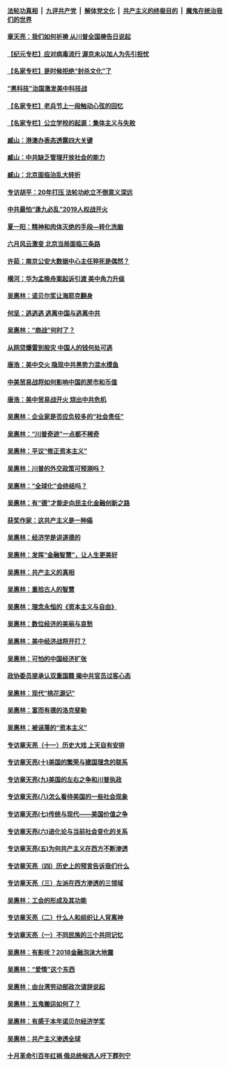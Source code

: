 ####  [法轮功真相](../../../../basic/blob/master/README.md?t=06202331) &nbsp;|&nbsp; [九评共产党](../../../../9ping.md/blob/master/README.md?t=06202331) &nbsp;|&nbsp; [解体党文化](../../../../jtdwh.md/blob/master/README.md?t=06202331)  &nbsp;|&nbsp; [共产主义的终极目的](../../../../gczydzjmd.md/blob/master/README.md?t=06202331) &nbsp;|&nbsp; [魔鬼在统治我们的世界](../../../../mgztzwmdsj.md/blob/master/README.md?t=06202331) 

#### [章天亮：我们如何祈祷 从川普全国祷告日说起](../pages/nsc423/n11944627.md?t=06202331) 

#### [【纪元专栏】应对病毒流行 渥京未以加人为先引担忧](../pages/nsc423/n11875714.md?t=06202331) 

#### [【名家专栏】是时候拒绝“封杀文化”了](../pages/nsc423/n11814093.md?t=06202331) 

#### [“黑科技”治国激发美中科技战](../pages/nsc423/n11638056.md?t=06202331) 

#### [【名家专栏】老兵节上一段触动心弦的回忆](../pages/nsc423/n11646016.md?t=06202331) 

#### [【名家专栏】公立学校的起源：集体主义与失败](../pages/nsc423/n11601833.md?t=06202331) 

#### [臧山：港澳办表态透露四大关键](../pages/nsc423/n11421628.md?t=06202331) 

#### [臧山：中共缺乏管理开放社会的能力](../pages/nsc423/n11407457.md?t=06202331) 

#### [臧山：北京面临治乱大转折](../pages/nsc423/n11406895.md?t=06202331) 

#### [专访胡平：20年打压 法轮功屹立不倒意义深远](../pages/nsc423/n11398800.md?t=06202331) 

#### [中共最怕“逢九必乱”2019人权战开火](../pages/nsc423/n11385248.md?t=06202331) 

#### [夏一阳：精神和肉体灭绝的手段—转化洗脑](../pages/nsc423/n11368250.md?t=06202331) 

#### [六月风云激变 北京当局面临三条路](../pages/nsc423/n11313668.md?t=06202331) 

#### [许茹：南京公安大数据中心主任猝死是偶然？](../pages/nsc423/n11064744.md?t=06202331) 

#### [横河：华为孟晚舟案起诉引渡 美中角力升级](../pages/nsc423/n11027230.md?t=06202331) 

#### [吴惠林：诺贝尔奖让海耶克翻身](../pages/nsc423/n10890049.md?t=06202331) 

#### [何坚：逃逃逃 逃离中国与逃离中共](../pages/nsc423/n10592891.md?t=06202331) 

#### [吴惠林：“商战”何时了？](../pages/nsc423/n10573558.md?t=06202331) 

#### [从网贷爆雷到股灾 中国人的钱何处可逃](../pages/nsc423/n10572800.md?t=06202331) 

#### [唐浩：美中交火 隐现中共黑势力混水摸鱼](../pages/nsc423/n10544040.md?t=06202331) 

#### [中美贸易战将如何影响中国的房市和币值](../pages/nsc423/n10543697.md?t=06202331) 

#### [唐浩：美中贸易战开火 烧出中共危机](../pages/nsc423/n10540126.md?t=06202331) 

#### [吴惠林：企业家是否应负较多的“社会责任”](../pages/nsc423/n10535022.md?t=06202331) 

#### [吴惠林：“川普奇迹”一点都不稀奇](../pages/nsc423/n10512808.md?t=06202331) 

#### [吴惠林：平议“修正资本主义”](../pages/nsc423/n10495724.md?t=06202331) 

#### [吴惠林：川普的外交政策可预测吗？](../pages/nsc423/n10462387.md?t=06202331) 

#### [吴惠林：“全球化”会终结吗？](../pages/nsc423/n10452838.md?t=06202331) 

#### [吴惠林：有“德”才能走向民主化金融创新之路](../pages/nsc423/n10432292.md?t=06202331) 

#### [获奖作家：这共产主义是一种癌](../pages/nsc423/n10431541.md?t=06202331) 

#### [吴惠林：经济学是讲道德的](../pages/nsc423/n10398014.md?t=06202331) 

#### [吴惠林：发挥“金融智慧”，让人生更美好](../pages/nsc423/n10375019.md?t=06202331) 

#### [吴惠林：共产主义的真相](../pages/nsc423/n10351394.md?t=06202331) 

#### [吴惠林：重拾古人的智慧](../pages/nsc423/n10337691.md?t=06202331) 

#### [吴惠林：理念永恒的《资本主义与自由》](../pages/nsc423/n10316274.md?t=06202331) 

#### [吴惠林：数位经济的美丽与哀愁](../pages/nsc423/n10292946.md?t=06202331) 

#### [吴惠林：美中经济战将开打？](../pages/nsc423/n10258825.md?t=06202331) 

#### [吴惠林：可怕的中国经济扩张](../pages/nsc423/n10219147.md?t=06202331) 

#### [政协委员提承认双重国籍 揭中共官员过客心态](../pages/nsc423/n10208809.md?t=06202331) 

#### [吴惠林：现代“桃花源记”](../pages/nsc423/n10185234.md?t=06202331) 

#### [吴惠林：富而有德的洛克斐勒](../pages/nsc423/n10142264.md?t=06202331) 

#### [吴惠林：被诬蔑的“资本主义”](../pages/nsc423/n10124816.md?t=06202331) 

#### [专访章天亮（十一）历史大戏 上天自有安排](../pages/nsc423/n10094905.md?t=06202331) 

#### [专访章天亮(十)美国的繁荣与建国理念的联系](../pages/nsc423/n10094899.md?t=06202331) 

#### [专访章天亮(九)美国的左右之争和川普执政](../pages/nsc423/n10094889.md?t=06202331) 

#### [专访章天亮(八)怎么看待美国的一些社会现象](../pages/nsc423/n10094857.md?t=06202331) 

#### [专访章天亮(七)传统与现代——美国价值之争](../pages/nsc423/n10093140.md?t=06202331) 

#### [专访章天亮(六)进化论与当前社会变化的关系](../pages/nsc423/n10092036.md?t=06202331) 

#### [专访章天亮(五)为何共产主义在西方不断渗透](../pages/nsc423/n10083620.md?t=06202331) 

#### [专访章天亮（四）历史上的预言告诉我们什么](../pages/nsc423/n10083606.md?t=06202331) 

#### [专访章天亮（三）左派在西方渗透的三领域](../pages/nsc423/n10081115.md?t=06202331) 

#### [吴惠林：工会的形成及其功能](../pages/nsc423/n10080633.md?t=06202331) 

#### [专访章天亮（二）什么人和组织让人背离神](../pages/nsc423/n10076637.md?t=06202331) 

#### [专访章天亮（一）不同民族的三个共同记忆](../pages/nsc423/n10074188.md?t=06202331) 

#### [吴惠林：有影呒？2018金融泡沫大地震](../pages/nsc423/n10040534.md?t=06202331) 

#### [吴惠林：“爱情”这个东西](../pages/nsc423/n10019423.md?t=06202331) 

#### [吴惠林：由台湾劳动部政次请辞说起](../pages/nsc423/n9979679.md?t=06202331) 

#### [吴惠林：五鬼搬运如何了？](../pages/nsc423/n9925338.md?t=06202331) 

#### [吴惠林：有感于本年诺贝尔经济学奖](../pages/nsc423/n9871883.md?t=06202331) 

#### [吴惠林：共产主义渗透全球](../pages/nsc423/n9812748.md?t=06202331) 

#### [十月革命引百年红祸 俄总统候选人吁下葬列宁](../pages/nsc423/n9810182.md?t=06202331) 

